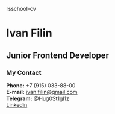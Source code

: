 rsschool-cv

# Ivan Filin

## Junior Frontend Developer

### My Contact

**Phone:** +7 (915) 033-88-00  
__E-mail:__ ivan.filin@gmail.com  
__Telegram:__ @Hug0St1gl1z  
[Linkedin](https://www.linkedin.com/in/ivanfilin3b6a4996/)



